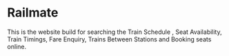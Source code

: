 # Railmate
This is the website build for searching the Train Schedule , Seat Availability, Train Timings, Fare Enquiry, Trains Between Stations and Booking seats online.
